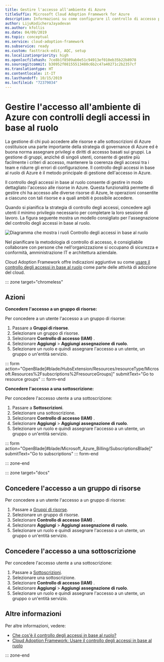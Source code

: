 ```yaml
---
title: Gestire l'accesso all'ambiente di Azure
titleSuffix: Microsoft Cloud Adoption Framework for Azure
description: Informazioni su come configurare il controllo di accesso per l'ambiente di Azure con il controllo degli accessi in base al ruolo.
author: LijuKodicheraJayadevan
ms.author: kfollis
ms.date: 04/09/2019
ms.topic: conceptual
ms.service: cloud-adoption-framework
ms.subservice: ready
ms.custom: fasttrack-edit, AQC, setup
ms.localizationpriority: high
ms.openlocfilehash: 7ce8b1f8509ab0e51c94913ef010eb35b22b8978
ms.sourcegitcommit: b30952f08155513480c6b2c47a40271c2b2357cf
ms.translationtype: HT
ms.contentlocale: it-IT
ms.lasthandoff: 10/15/2019
ms.locfileid: "72379034"
---
```

# <a name="manage-access-to-your-azure-environment-with-role-based-access-controls"></a>Gestire l'accesso all'ambiente di Azure con controlli degli accessi in base al ruolo

La gestione di chi può accedere alle risorse e alle sottoscrizioni di Azure costituisce una parte importante della strategia di governance di Azure ed è buona norma assegnare privilegi e diritti di accesso basati sui gruppi. La gestione di gruppi, anziché di singoli utenti, consente di gestire più facilmente i criteri di accesso, mantenere la coerenza degli accessi tra i team e ridurre gli errori di configurazione. Il controllo degli accessi in base al ruolo di Azure è il metodo principale di gestione dell'accesso in Azure.

Il controllo degli accessi in base al ruolo consente di gestire in modo dettagliato l'accesso alle risorse in Azure. Questa funzionalità permette di gestire chi ha accesso alle diverse risorse di Azure, le operazioni consentite a ciascuno con tali risorse e a quali ambiti è possibile accedere.

Quando si pianifica la strategia di controllo degli accessi, concedere agli utenti il minimo privilegio necessario per completare la loro sessione di lavoro. La figura seguente mostra un modello consigliato per l'assegnazione del controllo degli accessi in base al ruolo.

![Diagramma che mostra i ruoli Controllo degli accessi in base al ruolo](./media/manage-access/role-examples.png)

Nel pianificare la metodologia di controllo di accesso, è consigliabile collaborare con persone che nell'organizzazione si occupano di sicurezza e conformità, amministrazione IT e architettura aziendale.

Cloud Adoption Framework offre indicazioni aggiuntive su come [usare il controllo degli accessi in base al ruolo](../azure-best-practices/roles.md) come parte delle attività di adozione del cloud.

::: zone target="chromeless"

## <a name="actions"></a>Azioni

**Concedere l'accesso a un gruppo di risorse:**

Per concedere a un utente l'accesso a un gruppo di risorse:

1. Passare a **Gruppi di risorse**.
1. Selezionare un gruppo di risorse.
1. Selezionare **Controllo di accesso (IAM)** .
1. Selezionare **Aggiungi** > **Aggiungi assegnazione di ruolo**.
1. Selezionare un ruolo e quindi assegnare l'accesso a un utente, un gruppo o un'entità servizio.

::: form action="OpenBlade[#blade/HubsExtension/Resources/resourceType/Microsoft.Resources%2Fsubscriptions%2FresourceGroups]" submitText="Go to resource groups" ::: form-end

**Concedere l'accesso a una sottoscrizione:**

Per concedere l'accesso utente a una sottoscrizione:

1. Passare a **Sottoscrizioni**.
1. Selezionare una sottoscrizione.
1. Selezionare **Controllo di accesso (IAM)** .
1. Selezionare **Aggiungi** > **Aggiungi assegnazione di ruolo**.
1. Selezionare un ruolo e quindi assegnare l'accesso a un utente, un gruppo o un'entità servizio.

::: form action="OpenBlade[#blade/Microsoft_Azure_Billing/SubscriptionsBlade]" submitText="Go to subscriptions" ::: form-end

::: zone-end

::: zone target="docs"

## <a name="grant-resource-group-access"></a>Concedere l'accesso a un gruppo di risorse

Per concedere a un utente l'accesso a un gruppo di risorse:

1. Passare a [Gruppi di risorse](https://portal.azure.com/#blade/HubsExtension/Resources/resourceType/Microsoft.Resources%2Fsubscriptions%2FresourceGroups).
1. Selezionare un gruppo di risorse.
1. Selezionare **Controllo di accesso (IAM)** .
1. Selezionare **Aggiungi** > **Aggiungi assegnazione di ruolo**.
1. Selezionare un ruolo e quindi assegnare l'accesso a un utente, un gruppo o un'entità servizio.

## <a name="grant-subscription-access"></a>Concedere l'accesso a una sottoscrizione

Per concedere l'accesso utente a una sottoscrizione:

1. Passare a [Sottoscrizioni](https://portal.azure.com/#blade/Microsoft_Azure_Billing/SubscriptionsBlade).
1. Selezionare una sottoscrizione.
1. Selezionare **Controllo di accesso (IAM)** .
1. Selezionare **Aggiungi** > **Aggiungi assegnazione di ruolo**.
1. Selezionare un ruolo e quindi assegnare l'accesso a un utente, un gruppo o un'entità servizio.

## <a name="learn-more"></a>Altre informazioni

Per altre informazioni, vedere:

- [Che cos'è il controllo degli accessi in base al ruolo?](https://docs.microsoft.com/azure/role-based-access-control/overview)
- [Cloud Adoption Framework: Usare il controllo degli accessi in base al ruolo](../azure-best-practices/roles.md)

::: zone-end
